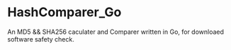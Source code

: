 # HashComparer_Go
 An MD5 && SHA256 caculater and Comparer written in Go, for downloaed software safety check.

